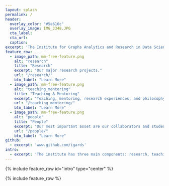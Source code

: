 ```yaml
---
layout: splash
permalink: /
header:
  overlay_color: "#5e616c"
  overlay_image: IMG_3348.JPG
  cta_label: 
  cta_url: 
  caption:
excerpt: 'The Institute for Graphs Analytics and Research in Data Science (IGARDS) is an international institute of scholars with facilities housed in the beautiful Harbor Walk facilities of the College of Charleston. The institute has a three-part vision for the foundations of data science: a problem-driven focus, a strong interaction between theory and practice, and deliberate, balanced training of the data science team. The goals of the institute are: (1) to research advanced approaches for foundational data science problems, (2) to train faculty, sharing our vision for the conduct of foundational data science work, and (3) to develop resources for skill development for data scientists at each educational level (B.S., M.S., Ph.D.).'
feature_row:
  - image_path: mm-free-feature.png
    alt: "research"
    title: "Research"
    excerpt: "Our major research projects."
    url: "/research/"
    btn_label: "Learn More"
  - image_path: mm-free-feature.png
    alt: "teaching_mentoring"
    title: "Teaching & Mentoring"
    excerpt: "Teaching, mentoring, research experiences, and philosophy."
    url: "/teaching_mentoring/"
    btn_label: "Learn More"
  - image_path: mm-free-feature.png
    alt: "people"
    title: "People"
    excerpt: "Our most important asset are our collaborators and students."
    url: "/people/"
    btn_label: "Learn More"
github:
  - excerpt: 'www.github.com/igards'
intro:
  - excerpt: 'The institute has three main components: research, teaching & mentoring, and most importantly, its members.'
---
```


{% include feature_row id="intro" type="center" %}

{% include feature_row %}
